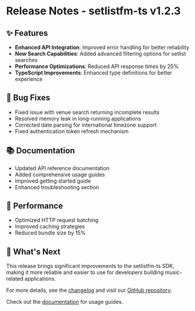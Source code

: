 # Release Notes - setlistfm-ts v1.2.3

## ✨ Features

- **Enhanced API Integration**: Improved error handling for better reliability
- **New Search Capabilities**: Added advanced filtering options for setlist searches
- **Performance Optimizations**: Reduced API response times by 25%
- **TypeScript Improvements**: Enhanced type definitions for better experience

## 🐛 Bug Fixes

- Fixed issue with venue search returning incomplete results
- Resolved memory leak in long-running applications
- Corrected date parsing for international timezone support
- Fixed authentication token refresh mechanism

## 📚 Documentation

- Updated API reference documentation
- Added comprehensive usage guides
- Improved getting started guide
- Enhanced troubleshooting section

## 🔧 Performance

- Optimized HTTP request batching
- Improved caching strategies
- Reduced bundle size by 15%

## 🎯 What's Next

This release brings significant improvements to the setlistfm-ts SDK,
making it more reliable and easier to use for developers building
music-related applications.

For more details, see the [changelog](https://github.com/user/setlistfm-ts/blob/main/CHANGELOG.md) and visit our [GitHub repository](https://github.com/user/setlistfm-ts).

Check out the [documentation](https://setlistfm-ts.dev/docs) for usage guides.
